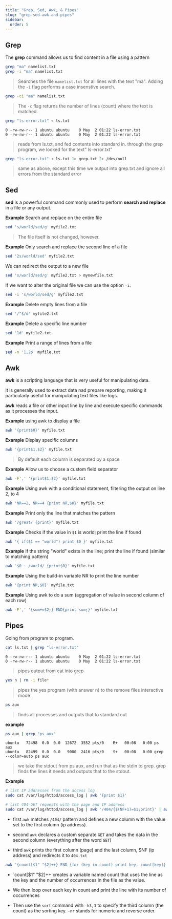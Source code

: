 ```yaml
---
title: "Grep, Sed, Awk, & Pipes"
slug: "grep-sed-awk-and-pipes"
sidebar:
  order: 5
---
```


## Grep

The **grep** command allows us to find content in a file using a pattern

```bash
grep "ma" namelist.txt
grep -i "ma" namelist.txt
```

> Searches the file `namelist.txt` for all lines with the text "ma". Adding the `-i` flag performs a case insenstive search.

```bash
grep -ci "ma" namelist.txt
```

> The `-c` flag returns the number of lines (count) where the text is matched.

```bash
grep "ls-error.txt" < ls.txt
```

```
0 -rw-rw-r-- 1 ubuntu ubuntu    0 May  2 01:22 ls-error.txt
0 -rw-rw-r-- 1 ubuntu ubuntu    0 May  2 01:22 ls-error.txt
```

> reads from ls.txt, and fed contents into standard in. through the grep program, we looked for the text" ls-error.txt"

```bash
grep "ls-error.txt" < ls.txt 1> grep.txt 2> /dev/null
```

> same as above, except this time we output into grep.txt and ignore all errors from the standard error

## Sed

**sed** is a powerful command commonly used to perform **search and replace** in a file or any output.

**Example** Search and replace on the entire file

```bash
sed 's/world/sed/g' myfile2.txt
```

> The file itself is not changed, however.

**Example** Only search and replace the second line of a file

```bash
sed '2s/world/sed' myfile2.txt
```

We can redirect the output to a new file

```bash
sed 's/world/sed/g' myfile2.txt > mynewfile.txt
```

If we want to alter the original file we can use the option `-i`.

```bash
sed -i 's/world/sed/g' myfile2.txt
```

**Example** Delete empty lines from a file

```bash
sed '/^$/d' myfile2.txt
```

**Example** Delete a specific line number

```bash
sed '1d' myfile2.txt
```

**Example** Print a range of lines from a file

```bash
sed -n '1,2p' myfile.txt
```

## Awk

**awk** is a scripting language that is very useful for manipulating data.

It is generally used to extract data nad prepare reporting, making it particularly useful for manipulating text files like logs.

**awk** reads a file or other input line by line and execute specific commands as it processes the input.

**Example** using awk to display a file

```bash
awk '{print$0}' myfile.txt
```

**Example** Display specific columns

```bash
awk '{print$1,$2}' myfile.txt
```

> By default each column is separated by a space

**Example** Allow us to choose a custom field separator

```bash
awk -F',' '{print$1,$2}' myfile.txt
```

**Example** Using awk with a conditional statement, filtering the output on line 2, to 4

```bash
awk 'NR==2, NR==4 {print NR,$0}' myfile.txt
```

**Example** Print only the line that matches the pattern

```bash
awk '/great/ {print}' myfile.txt
```

**Example** Checks if the value in `$1` is world; print the line if found

```bash
awk '{ if($1 == "world") print $0 }' myfile.txt
```

**Example** If the string "world" exists in the line; print the line if found (similar to matching pattern)

```bash
awk '$0 ~ /world/ {print$0}' myfile.txt
```

**Example** Using the build-in variable NR to print the line number

```bash
awk '{print NR,$0}' myfile.txt
```

**Example** Using awk to do a sum (aggregation of value in second column of each row)

```bash
awk -F',' '{sum+=$2;} END{print sum;}' myfile.txt
```

## Pipes

Going from program to program.

```bash
cat ls.txt | grep "ls-error.txt"
```

```
0 -rw-rw-r-- 1 ubuntu ubuntu    0 May  2 01:22 ls-error.txt
0 -rw-rw-r-- 1 ubuntu ubuntu    0 May  2 01:22 ls-error.txt
```

> pipes output from cat into grep

```bash
yes n | rm -i file*
```

> pipes the yes program (with answer n) to the remove files interactive mode

```bash
ps aux
```

> finds all processes and outputs that to standard out

**example**

```bash
ps aux | grep "ps aux"
```

```
ubuntu   72498  0.0  0.0  12672  3552 pts/0    R+   00:08   0:00 ps aux
ubuntu   82499  0.0  0.0   9080  2416 pts/0    S+   00:08   0:00 grep --color=auto ps aux
```

> we take the stdout from ps aux, and run that as the stdin to grep. grep finds the lines it needs and outputs that to the stdout.

**Example**

```bash
# list IP addresses from the access log
sudo cat /var/log/httpd/access_log | awk '{print $1}'
```

```bash
# list 404 GET requests with the page and IP address
sudo cat /var/log/httpd/access_log | awk '/404/{$(NF+1)=$1;print}' | awk -FGET '{print $2}' | awk '{print $1, $NF}' > 404.txt
```

- first `awk` matches `/404/` pattern and defines a new column with the value set to the first column (ip address).

- second `awk` declares a custom separate `GET` and takes the data in the second column (everything after the word `GET`)

- third `awk` prints the first column (page) and the last column, $NF (ip address) and redirects it to `404.txt`

```bash
awk '{count[$1" "$2]++} END {for (key in count) print key, count[key]}' 404.txt | sort -k3,3nr >  aggregated_404.txt
```

- `count[$1" "$2]++ creates a variable named count that uses the line as the key and the number of occurrences in the file as the value.

- We then loop over each key in count and print the line with its number of occurrences

- Then use the `sort` command with `-k3,3` to specify the third column (the count) as the sorting key. `-nr` stands for numeric and reverse order.
